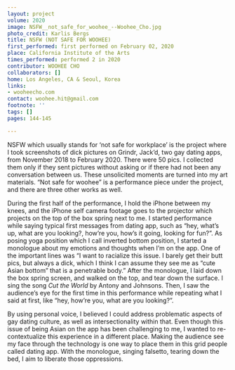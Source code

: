 ```yaml
---
layout: project
volume: 2020
image: NSFW__not_safe_for_woohee_--Woohee_Cho.jpg
photo_credit: Karlis Bergs
title: NSFW (NOT SAFE FOR WOOHEE)
first_performed: first performed on February 02, 2020
place: California Institute of the Arts
times_performed: performed 2 in 2020
contributor: WOOHEE CHO
collaborators: []
home: Los Angeles, CA & Seoul, Korea
links:
- wooheecho.com
contact: woohee.hit@gmail.com
footnote: ''
tags: []
pages: 144-145

---
```


NSFW which usually stands for ‘not safe for workplace’ is the project where I took screenshots of dick pictures on Grindr, Jack’d, two gay dating apps, from November 2018 to February 2020. There were 50 pics. I collected them only if they sent pictures without asking or if there had not been any conversation between us. These unsolicited moments are turned into my art materials. “Not safe for woohee” is a performance piece under the project, and there are three other works as well. 

During the first half of the performance, I hold the iPhone between my knees, and the iPhone self camera footage goes to the projector which projects on the top of the box spring next to me. I started performance while saying typical first messages from dating app, such as “hey, what’s up, what are you looking?, how’re you, how’s it going, looking for fun?”. As posing yoga position which I call inverted bottom position, I started a monologue about my emotions and thoughts when I’m on the app. One of the important lines was “I want to racialize this issue. I barely get their butt pics, but always a dick, which I think I can assume they see me as “cute Asian bottom” that is a penetrable body.” After the monologue, I laid down the box spring screen, and walked on the top, and tear down the surface. I sing the song *Cut the World* by Antony and Johnsons. Then, I saw the audience’s eye for the first time in this performance while repeating what I said at first, like “hey, how’re you, what are you looking?”.

By using personal voice, I believed I could address problematic aspects of gay dating culture, as well as intersectionality within that. Even though this issue of being Asian on the app has been challenging to me, I wanted to re-contextualize this experience in a different place. Making the audience see my face through the technology is one way to place them in this grid people called dating app. With the monologue, singing falsetto, tearing down the bed, I aim to liberate those oppressions.

